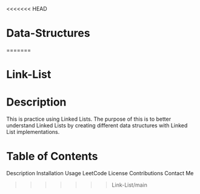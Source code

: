 <<<<<<< HEAD
# Data-Structures
=======
# Link-List

# Description

This is practice using Linked Lists. The purpose of this is to better understand Linked Lists by creating different data structures with Linked List implementations.

# Table of Contents
Description
Installation
Usage
LeetCode
License
Contributions
Contact Me
>>>>>>> Link-List/main
